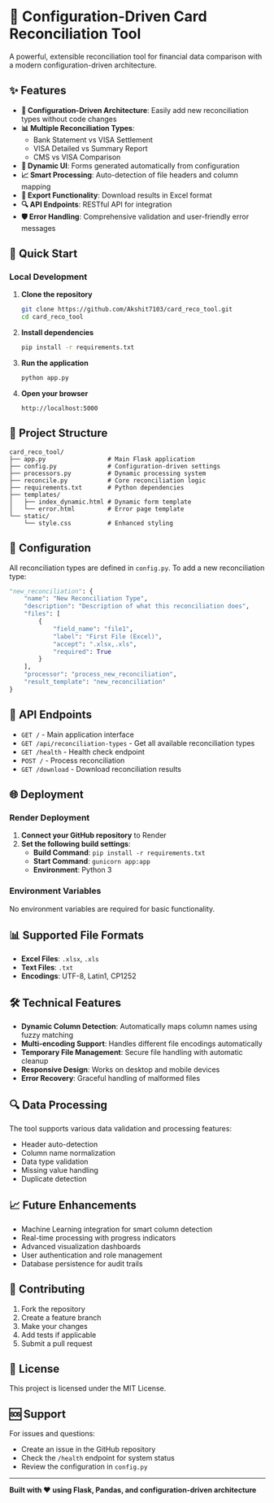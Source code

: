 # 🏦 Configuration-Driven Card Reconciliation Tool

A powerful, extensible reconciliation tool for financial data comparison with a modern configuration-driven architecture.

## ✨ Features

- **🔧 Configuration-Driven Architecture**: Easily add new reconciliation types without code changes
- **📊 Multiple Reconciliation Types**: 
  - Bank Statement vs VISA Settlement
  - VISA Detailed vs Summary Report  
  - CMS vs VISA Comparison
- **🎨 Dynamic UI**: Forms generated automatically from configuration
- **📈 Smart Processing**: Auto-detection of file headers and column mapping
- **💾 Export Functionality**: Download results in Excel format
- **🔍 API Endpoints**: RESTful API for integration
- **🛡️ Error Handling**: Comprehensive validation and user-friendly error messages

## 🚀 Quick Start

### Local Development

1. **Clone the repository**
   ```bash
   git clone https://github.com/Akshit7103/card_reco_tool.git
   cd card_reco_tool
   ```

2. **Install dependencies**
   ```bash
   pip install -r requirements.txt
   ```

3. **Run the application**
   ```bash
   python app.py
   ```

4. **Open your browser**
   ```
   http://localhost:5000
   ```

## 📁 Project Structure

```
card_reco_tool/
├── app.py                 # Main Flask application
├── config.py              # Configuration-driven settings
├── processors.py          # Dynamic processing system
├── reconcile.py           # Core reconciliation logic
├── requirements.txt       # Python dependencies
├── templates/
│   ├── index_dynamic.html # Dynamic form template
│   └── error.html         # Error page template
└── static/
    └── style.css          # Enhanced styling
```

## 🔧 Configuration

All reconciliation types are defined in `config.py`. To add a new reconciliation type:

```python
"new_reconciliation": {
    "name": "New Reconciliation Type",
    "description": "Description of what this reconciliation does",
    "files": [
        {
            "field_name": "file1",
            "label": "First File (Excel)",
            "accept": ".xlsx,.xls",
            "required": True
        }
    ],
    "processor": "process_new_reconciliation",
    "result_template": "new_reconciliation"
}
```

## 📡 API Endpoints

- `GET /` - Main application interface
- `GET /api/reconciliation-types` - Get all available reconciliation types
- `GET /health` - Health check endpoint
- `POST /` - Process reconciliation
- `GET /download` - Download reconciliation results

## 🌐 Deployment

### Render Deployment

1. **Connect your GitHub repository** to Render
2. **Set the following build settings**:
   - **Build Command**: `pip install -r requirements.txt`
   - **Start Command**: `gunicorn app:app`
   - **Environment**: Python 3

### Environment Variables

No environment variables are required for basic functionality.

## 📊 Supported File Formats

- **Excel Files**: `.xlsx`, `.xls`
- **Text Files**: `.txt`
- **Encodings**: UTF-8, Latin1, CP1252

## 🛠️ Technical Features

- **Dynamic Column Detection**: Automatically maps column names using fuzzy matching
- **Multi-encoding Support**: Handles different file encodings automatically
- **Temporary File Management**: Secure file handling with automatic cleanup
- **Responsive Design**: Works on desktop and mobile devices
- **Error Recovery**: Graceful handling of malformed files

## 🔍 Data Processing

The tool supports various data validation and processing features:

- Header auto-detection
- Column name normalization
- Data type validation
- Missing value handling
- Duplicate detection

## 📈 Future Enhancements

- Machine Learning integration for smart column detection
- Real-time processing with progress indicators
- Advanced visualization dashboards
- User authentication and role management
- Database persistence for audit trails

## 🤝 Contributing

1. Fork the repository
2. Create a feature branch
3. Make your changes
4. Add tests if applicable
5. Submit a pull request

## 📝 License

This project is licensed under the MIT License.

## 🆘 Support

For issues and questions:
- Create an issue in the GitHub repository
- Check the `/health` endpoint for system status
- Review the configuration in `config.py`

---

**Built with ❤️ using Flask, Pandas, and configuration-driven architecture**